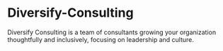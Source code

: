 # Diversify-Consulting
Diversify Consulting is a team of consultants growing your organization thoughtfully and inclusively, focusing on leadership and culture.

